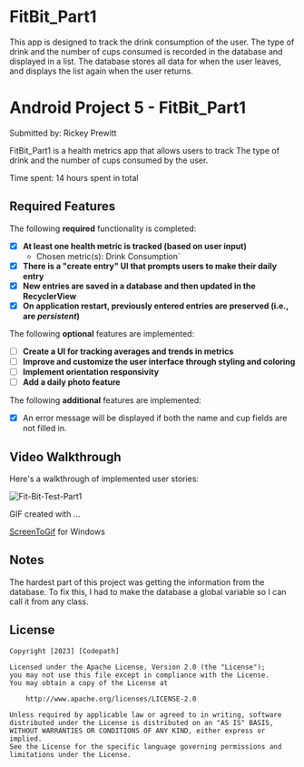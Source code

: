 # FitBit_Part1
This app is designed to track the drink consumption of the user. The type of drink and the number of cups consumed is recorded in the database and displayed in a list. The database stores all data for when the user leaves, and displays the list again when the user returns.
# Android Project 5 - FitBit_Part1

Submitted by: Rickey Prewitt

FitBit_Part1 is a health metrics app that allows users to track The type of drink and the number of cups consumed by the user.

Time spent: 14 hours spent in total

## Required Features

The following **required** functionality is completed:

- [x] **At least one health metric is tracked (based on user input)**
  - Chosen metric(s): Drink Consumption`
- [x] **There is a "create entry" UI that prompts users to make their daily entry**
- [x] **New entries are saved in a database and then updated in the RecyclerView**
- [x] **On application restart, previously entered entries are preserved (i.e., are *persistent*)**
 
The following **optional** features are implemented:

- [ ] **Create a UI for tracking averages and trends in metrics**
- [ ] **Improve and customize the user interface through styling and coloring**
- [ ] **Implement orientation responsivity**
- [ ] **Add a daily photo feature**

The following **additional** features are implemented:

- [x] An error message will be displayed if both the name and cup fields are not filled in.

## Video Walkthrough

Here's a walkthrough of implemented user stories:

<img src="https://i.ibb.co/1GC3QKp/Fit-Bit-Test-Part1.gif" alt="Fit-Bit-Test-Part1" border="0">

GIF created with ...  

[ScreenToGif](https://www.screentogif.com/) for Windows


## Notes

The hardest part of this project was getting the information from the database. To fix this, I had to make the database a global variable so I can call it from any class.

## License

    Copyright [2023] [Codepath]

    Licensed under the Apache License, Version 2.0 (the "License");
    you may not use this file except in compliance with the License.
    You may obtain a copy of the License at

        http://www.apache.org/licenses/LICENSE-2.0

    Unless required by applicable law or agreed to in writing, software
    distributed under the License is distributed on an "AS IS" BASIS,
    WITHOUT WARRANTIES OR CONDITIONS OF ANY KIND, either express or implied.
    See the License for the specific language governing permissions and
    limitations under the License.
